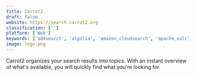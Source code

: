 ```yaml
---
title: Carrot2
draft: false 
website: https://search.carrot2.org
classification: ['']
platform: ['Web']
keywords: ['addsearch', 'algolia', 'amazon_cloudsearch', 'apache_solr', 'azure_search', 'bonsai', 'elasticsearch', 'groonga', 'lucene', 'meili_search', 'mkdocs', 'qbox.io', 'sphinx', 'swiftype']
image: logo.png
---
```

Carrot2 organizes your search results into topics. With an instant overview of what's available, you will quickly find what you're looking for.